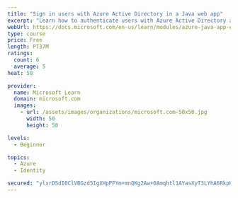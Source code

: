 ```yaml
---
title: "Sign in users with Azure Active Directory in a Java web app"
excerpt: "Learn how to authenticate users with Azure Active Directory and get authorized access to data in a Java web app using Microsoft Authentication Library."
webUrl: https://docs.microsoft.com/en-us/learn/modules/azure-java-app-enable-authentication-authorization/
type: course
price: Free
length: PT37M
ratings:
  count: 6
  average: 5
heat: 50

provider:
  name: Microsoft Learn
  domain: microsoft.com
  images:
    - url: /assets/images/organizations/microsoft.com-50x50.jpg
      width: 50
      height: 50

levels:
  - Beginner

topics:
  - Azure
  - Identity

secured: "ylxrDSdI0ClVBGzd5IgXHpPFYm+mnQKg2Aw+0Amqhtl1AYasXyT3LYhA6RkpKYzM1y+o0+dNF7BarQ92oP+1EM+3i2aGf6V/dXTQSbzpAdN2loBbQAFapL9vG76gBVkDPNDjTzYQFf7jYptLSlnUhsdHpAhvSKPmBPN7Ue1BbcPUJ00mEkvu6EyXRi2zV6QO0lwfTc9QVmOxQrpP5T0tIaeW+ntzH8JjQQEXZE+GEZb0IMyozs01xD/sQi1Tx+U5q1zhhjCxtiRla9ngnXxnq1tmXx3eajhcQup9AirAiFOC9hW7/QAF1WDmbx/YXL0rAsDoY2yw2VwuAoJXHafx//ML26532/YbadMoVcgByR+JtNm645uu1d3ckJHTBIEvdkrY5Roe89Il2vBY9g2Pnrxt4r3XrJlNYC6qLR/Jp5w=;W4zEkyC/xo58PmEUlK9xJw=="
---
```


